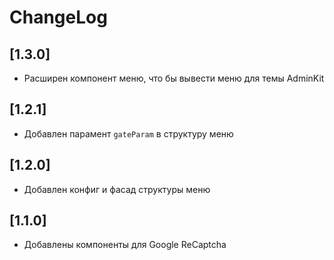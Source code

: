 # ChangeLog

## [1.3.0]
- Расширен компонент меню, что бы вывести меню для темы AdminKit

## [1.2.1]
- Добавлен парамент `gateParam` в структуру меню

## [1.2.0]
- Добавлен конфиг и фасад структуры меню

## [1.1.0]
- Добавлены компоненты для Google ReCaptcha